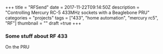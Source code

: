 +++
title = "RFSend"
date = 2017-11-22T09:14:50Z
description = "Controlling Mercury RC-5 433MHz sockets with a Beaglebone PRU"
categories = "projects"
tags = ["433", "home automation", "mercury rc5", "RF"]
thumbnail = ""
draft =true
+++

### Some stuff about RF 433

On the PRU
